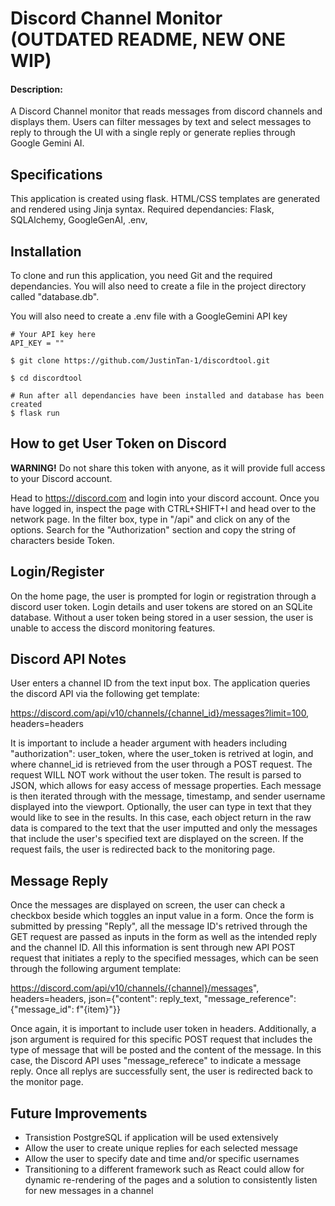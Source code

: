 # Discord Channel Monitor (OUTDATED README, NEW ONE WIP)
#### Description:
A Discord Channel monitor that reads messages from discord channels and displays them. Users can filter messages by text and select messages to reply to through the UI with a single reply or generate replies through Google Gemini AI. 

## Specifications
This application is created using flask. HTML/CSS templates are generated and rendered using Jinja syntax. Required dependancies: Flask, SQLAlchemy, GoogleGenAI, .env, 

## Installation
To clone and run this application, you need Git and the required dependancies. You will also need to create a file in the project directory called "database.db".

You will also need to create a .env file with a GoogleGemini API key
```console
# Your API key here
API_KEY = ""
```

```console
$ git clone https://github.com/JustinTan-1/discordtool.git

$ cd discordtool

# Run after all dependancies have been installed and database has been created
$ flask run
```

## How to get User Token on Discord

**WARNING!** Do not share this token with anyone, as it will provide full access to your Discord account.

Head to https://discord.com and login into your discord account. Once you have logged in, inspect the page with CTRL+SHIFT+I and head over to the network page. In the filter box, type in "/api" and click on any of the options. Search for the "Authorization" section and copy the string of characters beside Token.

## Login/Register
On the home page, the user is prompted for login or registration through a discord user token. Login details and user tokens are stored on an SQLite database. Without a user token being stored in a user session, the user is unable to access the discord monitoring features.

## Discord API Notes
User enters a channel ID from the text input box. The application queries the discord API via the following get template:

https://discord.com/api/v10/channels/{channel_id}/messages?limit=100, headers=headers

It is important to include a header argument with headers including "authorization": user_token, where the user_token is retrived at login, and where channel_id is retrieved from the user through a POST request. The request WILL NOT work without the user token. The result is parsed to JSON, which allows for easy access of message properties. Each message is then iterated through with the message, timestamp, and sender username displayed into the viewport. Optionally, the user can type in text that they would like to see in the results. In this case, each object return in the raw data is compared to the text that the user imputted and only the messages that include the user's specified text are displayed on the screen. If the request fails, the user is redirected back to the monitoring page.

## Message Reply
Once the messages are displayed on screen, the user can check a checkbox beside which toggles an input value in a form. Once the form is submitted by pressing "Reply", all the message ID's retrived through the GET request are passed as inputs in the form as well as the intended reply and the channel ID. All this information is sent through new API POST request that initiates a reply to the specified messages, which can be seen through the following argument template:

https://discord.com/api/v10/channels/{channel}/messages", headers=headers, json={"content": reply_text, "message_reference": {"message_id": f"{item}"}}

Once again, it is important to include user token in headers. Additionally, a json argument is required for this specific POST request that includes the type of message that will be posted and the content of the message. In this case, the Discord API uses "message_referece" to indicate a message reply. Once all replys are successfully sent, the user is redirected back to the monitor page.


## Future Improvements
- Transistion PostgreSQL if application will be used extensively
- Allow the user to create unique replies for each selected message
- Allow the user to specify date and time and/or specific usernames
- Transitioning to a different framework such as React could allow for dynamic re-rendering of the pages and a solution to consistently listen for new messages in a channel
